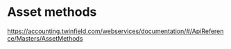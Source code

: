 # Asset methods

https://accounting.twinfield.com/webservices/documentation/#/ApiReference/Masters/AssetMethods
